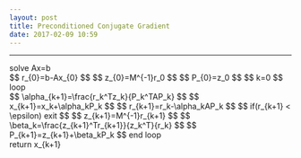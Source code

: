 ```yaml
---
layout: post
title: Preconditioned Conjugate Gradient
date: 2017-02-09 10:59
---
```


----------------
<div>
solve Ax=b <br/>
$$ r_{0}=b-Ax_{0} $$
$$ z_{0}=M^{-1}r_0 $$
$$ P_{0}=z_0 $$
$$ k=0 $$
loop <br/>
$$ \alpha_{k+1}=\frac{r_k^Tz_k}{P_k^TAP_k} $$
$$ x_{k+1}=x_k+\alpha_kP_k $$
$$ r_{k+1}=r_k-\alpha_kAP_k $$
$$ if(r_{k+1} < \epsilon) exit $$
$$ z_{k+1}=M^{-1}r_{k+1} $$
$$ \beta_k=\frac{z_{k+1}^Tr_{k+1}}{z_k^T}{r_k} $$
$$ P_{k+1}=z_{k+1}+\beta_kP_k $$
end loop <br/>
return x_{k+1}
</div>

